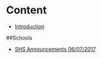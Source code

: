 # Content
* [Introduction](README.md)

##Schools
* [SHS Announcements 06/07/2017](SHS06072017Announcements.md)



